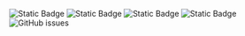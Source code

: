 ![Static Badge](https://img.shields.io/badge/blacklists-60-000000) ![Static Badge](https://img.shields.io/badge/blacklisted-2815977-cc0000) ![Static Badge](https://img.shields.io/badge/whitelisted-2244-00CC00) ![Static Badge](https://img.shields.io/badge/streaming_blacklist-28107-000000) ![GitHub issues](https://img.shields.io/github/issues/fabriziosalmi/blacklists)
